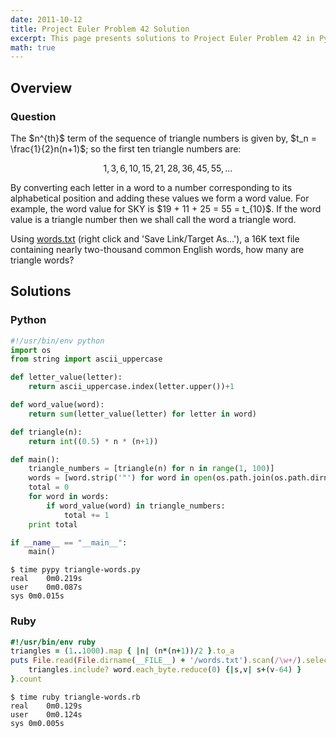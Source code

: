 ```yaml
---
date: 2011-10-12
title: Project Euler Problem 42 Solution
excerpt: This page presents solutions to Project Euler Problem 42 in Python and Ruby.
math: true
---
```



## Overview


### Question

<p>
The $n^{th}$ term of the sequence of triangle numbers is given by, $t_n = \frac{1}{2}n(n+1)$; so the first ten triangle numbers are:</p>

$$1, 3, 6, 10, 15, 21, 28, 36, 45, 55, \dots$$

<p>By converting each letter in a word to a number corresponding to its alphabetical position and adding these values we form a word value. For example, the word value for SKY is $19 + 11 + 25 = 55 = t_{10}$. If the word value is a triangle number then we shall call the word a triangle word.</p>

<p>Using <a href="http://projecteuler.net/project/words.txt">words.txt</a> (right click and 'Save Link/Target As...'), a 16K text file containing nearly two-thousand common English words, how many are triangle words?</p>







## Solutions

### Python

```python
#!/usr/bin/env python
import os
from string import ascii_uppercase

def letter_value(letter):
    return ascii_uppercase.index(letter.upper())+1

def word_value(word):
    return sum(letter_value(letter) for letter in word)

def triangle(n):
    return int((0.5) * n * (n+1))

def main():
    triangle_numbers = [triangle(n) for n in range(1, 100)]
    words = [word.strip('"') for word in open(os.path.join(os.path.dirname(__file__), 'words.txt')).read().split(',')]
    total = 0
    for word in words:
        if word_value(word) in triangle_numbers:
            total += 1
    print total

if __name__ == "__main__":
    main()

```


```
$ time pypy triangle-words.py
real	0m0.219s
user	0m0.087s
sys	0m0.015s
```



### Ruby

```ruby
#!/usr/bin/env ruby
triangles = (1..1000).map { |n| (n*(n+1))/2 }.to_a
puts File.read(File.dirname(__FILE__) + '/words.txt').scan(/\w+/).select { |word|
	triangles.include? word.each_byte.reduce(0) {|s,v| s+(v-64) }
}.count

```


```
$ time ruby triangle-words.rb
real	0m0.129s
user	0m0.124s
sys	0m0.005s
```


